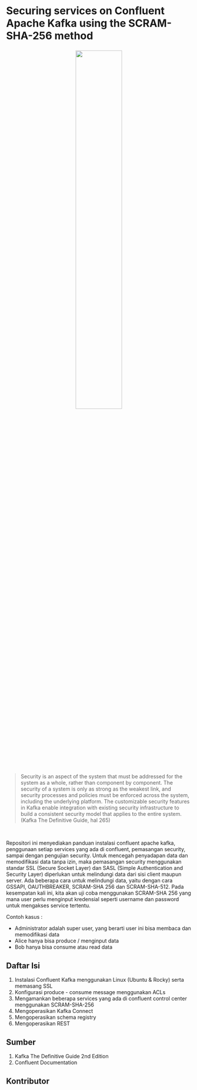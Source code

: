 # Securing services on Confluent Apache Kafka using the SCRAM-SHA-256 method
<h3 align="center">
  <img src="https://res.cloudinary.com/dvehyvk3d/image/upload/v1730172698/confluent-images_bruliy.png" width="50%"/>
</h3>

> Security is an aspect of the system that must be addressed for the system as a whole, rather than component by component. The security of a system is only as strong as the weakest link, and security processes and policies must be enforced across the system, including the underlying platform. The customizable security features in Kafka enable integration with existing security infrastructure to build a consistent security model that applies to the entire system. (Kafka The Definitive Guide, hal 265)

<br>

Repositori ini menyediakan panduan instalasi confluent apache kafka, penggunaan setiap services yang ada di confluent, pemasangan security, sampai dengan pengujian security. Untuk mencegah penyadapan data dan memodifikasi data tanpa izin, maka pemasangan security menggunakan standar SSL (Secure Socket Layer) dan SASL (Simple Authentication and Security Layer) diperlukan untuk melindungi data dari sisi client maupun server. Ada beberapa cara untuk melindungi data, yaitu dengan cara GSSAPI, OAUTHBREAKER, SCRAM-SHA 256 dan SCRAM-SHA-512. Pada kesempatan kali ini, kita akan uji coba menggunakan SCRAM-SHA 256 yang mana user perlu menginput kredensial seperti username dan password untuk mengakses service tertentu.

Contoh kasus :
<ul>
  <li>Administrator adalah super user, yang berarti user ini bisa membaca dan memodifikasi data</li>
  <li>Alice hanya bisa produce / menginput data</li>
  <li>Bob hanya bisa consume atau read data</li>
</ul>


## Daftar Isi
<ol>
  <li>Instalasi Confluent Kafka menggunakan Linux (Ubuntu & Rocky) serta memasang SSL</li>
  <li>Konfigurasi produce - consume message menggunakan ACLs </li>
  <li>Mengamankan beberapa services yang ada di confluent control center menggunakan SCRAM-SHA-256</li>
  <li>Mengoperasikan Kafka Connect</li>
  <li>Mengoperasikan schema registry</li>
  <li>Mengoperasikan REST</li>
</ol>


## Sumber
<ol>
  <li> Kafka The Definitive Guide 2nd Edition </li>
  <li> Confluent Documentation </li>
</ol>

## Kontributor
